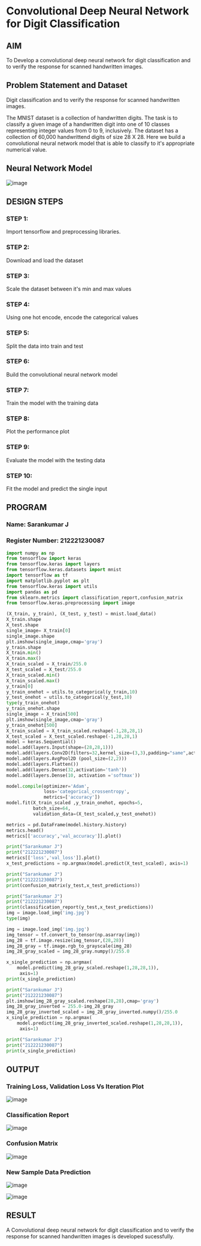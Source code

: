 # Convolutional Deep Neural Network for Digit Classification

## AIM

To Develop a convolutional deep neural network for digit classification and to verify the response for scanned handwritten images.

## Problem Statement and Dataset

Digit classification and to verify the response for scanned handwritten images.

The MNIST dataset is a collection of handwritten digits. The task is to classify a given image of a handwritten digit into one of 10 classes representing integer values from 0 to 9, inclusively. The dataset has a collection of 60,000 handwrittend digits of size 28 X 28. Here we build a convolutional neural network model that is able to classify to it's appropriate numerical value.

## Neural Network Model

![image](https://github.com/SarankumarJ/mnist-classification/assets/94778101/5f9d5de1-7851-4574-9c70-8a2af807b5e6)


## DESIGN STEPS

### STEP 1:
Import tensorflow and preprocessing libraries.

### STEP 2:
Download and load the dataset

### STEP 3:
Scale the dataset between it's min and max values

### STEP 4:
Using one hot encode, encode the categorical values

### STEP 5:
Split the data into train and test

### STEP 6:
Build the convolutional neural network model

### STEP 7:
Train the model with the training data

### STEP 8:
Plot the performance plot

### STEP 9:
Evaluate the model with the testing data

### STEP 10:
Fit the model and predict the single input

## PROGRAM

### Name: Sarankumar J
### Register Number: 212221230087
```py
import numpy as np
from tensorflow import keras
from tensorflow.keras import layers
from tensorflow.keras.datasets import mnist
import tensorflow as tf
import matplotlib.pyplot as plt
from tensorflow.keras import utils
import pandas as pd
from sklearn.metrics import classification_report,confusion_matrix
from tensorflow.keras.preprocessing import image

(X_train, y_train), (X_test, y_test) = mnist.load_data()
X_train.shape
X_test.shape
single_image= X_train[0]
single_image.shape
plt.imshow(single_image,cmap='gray')
y_train.shape
X_train.min()
X_train.max()
X_train_scaled = X_train/255.0
X_test_scaled = X_test/255.0
X_train_scaled.min()
X_train_scaled.max()
y_train[0]
y_train_onehot = utils.to_categorical(y_train,10)
y_test_onehot = utils.to_categorical(y_test,10)
type(y_train_onehot)
y_train_onehot.shape
single_image = X_train[500]
plt.imshow(single_image,cmap='gray')
y_train_onehot[500]
X_train_scaled = X_train_scaled.reshape(-1,28,28,1)
X_test_scaled = X_test_scaled.reshape(-1,28,28,1)
model = keras.Sequential()
model.add(layers.Input(shape=(28,28,1))) 
model.add(layers.Conv2D(filters=32,kernel_size=(3,3),padding="same",activation='relu'))
model.add(layers.AvgPool2D (pool_size=(2,2)))
model.add(layers.Flatten())
model.add(layers.Dense(32,activation='tanh')) 
model.add(layers.Dense(10, activation ='softmax'))

model.compile(optimizer='Adam',
              loss='categorical_crossentropy',
              metrics=['accuracy'])
model.fit(X_train_scaled ,y_train_onehot, epochs=5,
          batch_size=64, 
          validation_data=(X_test_scaled,y_test_onehot))

metrics = pd.DataFrame(model.history.history)
metrics.head()
metrics[['accuracy','val_accuracy']].plot()

print("Sarankumar J")
print("212221230087")
metrics[['loss','val_loss']].plot()
x_test_predictions = np.argmax(model.predict(X_test_scaled), axis=1)

print("Sarankumar J")
print("212221230087")
print(confusion_matrix(y_test,x_test_predictions))

print("Sarankumar J")
print("212221230087")
print(classification_report(y_test,x_test_predictions))
img = image.load_img('img.jpg')
type(img)

img = image.load_img('img.jpg')
img_tensor = tf.convert_to_tensor(np.asarray(img))
img_28 = tf.image.resize(img_tensor,(28,28))
img_28_gray = tf.image.rgb_to_grayscale(img_28)
img_28_gray_scaled = img_28_gray.numpy()/255.0

x_single_prediction = np.argmax(
    model.predict(img_28_gray_scaled.reshape(1,28,28,1)),
     axis=1)
print(x_single_prediction)

print("Sarankumar J")
print("212221230087")
plt.imshow(img_28_gray_scaled.reshape(28,28),cmap='gray')
img_28_gray_inverted = 255.0-img_28_gray
img_28_gray_inverted_scaled = img_28_gray_inverted.numpy()/255.0
x_single_prediction = np.argmax(
    model.predict(img_28_gray_inverted_scaled.reshape(1,28,28,1)),
     axis=1)

print("Sarankumar J")
print("212221230087")
print(x_single_prediction)
```

## OUTPUT

### Training Loss, Validation Loss Vs Iteration Plot

![image](https://github.com/SarankumarJ/mnist-classification/assets/94778101/1cdc1f91-0c0d-4d21-9878-c75c125dfd2f)


### Classification Report

![image](https://github.com/SarankumarJ/mnist-classification/assets/94778101/21f45846-1fde-4150-b1c6-9c73437b12b6)


### Confusion Matrix

![image](https://github.com/SarankumarJ/mnist-classification/assets/94778101/9faf5d65-2464-4bb4-9c53-4a3f11739c98)


### New Sample Data Prediction

![image](https://github.com/SarankumarJ/mnist-classification/assets/94778101/0a15de18-b277-4a92-8c24-817cebb7cfac)

![image](https://github.com/SarankumarJ/mnist-classification/assets/94778101/b00a69b6-e43e-49ed-9e82-d481ef1b7a62)


## RESULT

A Convolutional deep neural network for digit classification and to verify the response for scanned handwritten images is developed sucessfully.
